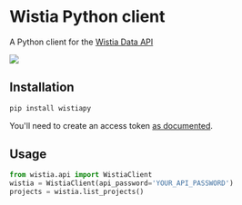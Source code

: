 # Wistia Python client

A Python client for the [Wistia Data API](https://wistia.com/support/developers/data-api)

![](https://github.com/Edrolo/wistiapy/workflows/python-test/badge.svg)

## Installation
```bash
pip install wistiapy
```

You'll need to create an access token [as documented](https://wistia.com/support/developers/data-api#creating-and-managing-access-tokens).

## Usage

```python
from wistia.api import WistiaClient
wistia = WistiaClient(api_password='YOUR_API_PASSWORD')
projects = wistia.list_projects()
```
